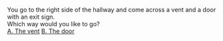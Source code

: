 You go to the right side of the hallway and come across a vent and a door with an exit sign.  
  Which way would you like to go?  
  [A. The vent](../Hallway/Escaped.md)
  [B. The door](../Hallway/Its-locked.md)